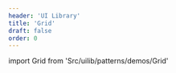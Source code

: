 ```yaml
---
header: 'UI Library'
title: 'Grid'
draft: false
order: 0
---
```


import Grid from 'Src/uilib/patterns/demos/Grid'

<Grid />

<!--
  ATTENTION: This file is auto generated by using "makeDemosFactory".
  Do not change the content!
-->
